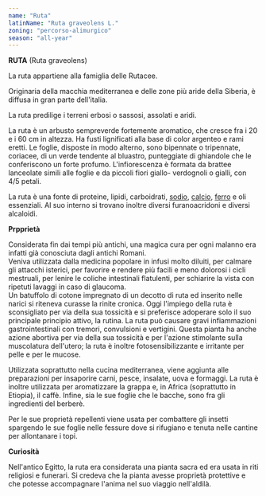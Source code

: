 ```yaml
---
name: "Ruta"
latinName: "Ruta graveolens L."
zoning: "percorso-alimurgico"
season: "all-year"
---
```


**RUTA** (Ruta graveolens)

La ruta appartiene alla famiglia delle Rutacee.

Originaria della macchia mediterranea e delle zone più aride della
Siberia, è diffusa in gran parte dell'italia.

La ruta predilige i terreni erbosi o sassosi, assolati e aridi.

La ruta è un arbusto sempreverde fortemente aromatico, che cresce fra i
20 e i 60 cm in altezza. Ha fusti lignificati alla base di color
argenteo e rami eretti. Le foglie, disposte in modo alterno, sono
bipennate o tripennate, coriacee, di un verde tendente al bluastro,
punteggiate di ghiandole che le conferiscono un forte profumo.
L'infiorescenza è formata da brattee lanceolate simili alle foglie e da
piccoli fiori giallo- verdognoli o gialli, con 4/5 petali.

La ruta è una fonte di proteine, lipidi, carboidrati,
[sodio](https://www.humanitas.it/enciclopedia/minerali/8931-sodio),
[calcio](https://www.humanitas.it/enciclopedia/minerali/8895-calcio),
[ferro](https://www.humanitas.it/enciclopedia/minerali/8898-ferro) e oli
essenziali. Al suo interno si trovano inoltre diversi furanoacridoni e
diversi alcaloidi.

**Prpprietà**

Considerata fin dai tempi più antichi, una magica cura per ogni malanno
era infatti già conosciuta dagli antichi Romani.\
Veniva utilizzata dalla medicina popolare in infusi molto diluiti, per
calmare gli attacchi isterici, per favorire e rendere più facili e meno
dolorosi i cicli mestruali, per lenire le coliche intestinali
flatulenti, per schiarire la vista con ripetuti lavaggi in caso di
glaucoma.\
Un batuffolo di cotone impregnato di un decotto di ruta ed inserito
nelle narici si riteneva curasse la rinite cronica. Oggi l\'impiego
della ruta è sconsigliato per via della sua tossicità e si preferisce
adoperare solo il suo principale principio attivo, la rutina. La ruta
può causare gravi infiammazioni gastrointestinali con tremori,
convulsioni e vertigini. Questa pianta ha anche azione abortiva
per via della sua tossicità e per l\'azione stimolante sulla
muscolatura dell\'utero; la ruta è inoltre fotosensibilizzante e
irritante per pelle e per le mucose.

Utilizzata soprattutto nella cucina mediterranea, viene aggiunta alle
preparazioni per insaporire carni, pesce, insalate, uova e formaggi. La
ruta è inoltre utilizzata per aromatizzare la grappa e, in Africa
(soprattutto in Etiopia), il caffè. Infine, sia le sue foglie che le
bacche, sono fra gli ingredienti del berberè.

Per le sue proprietà repellenti viene usata per combattere gli insetti
spargendo le sue foglie nelle fessure dove si rifugiano e tenuta nelle
cantine per allontanare i topi.

**Curiosità**

Nell'antico Egitto, la ruta era considerata una pianta sacra ed era
usata in riti religiosi e funerari. Si credeva che la pianta avesse
proprietà protettive e che potesse accompagnare l'anima nel suo viaggio
nell'aldilà.
